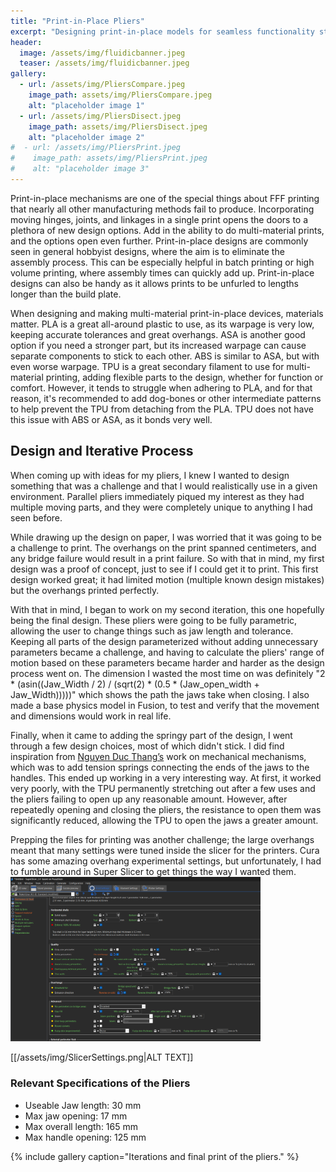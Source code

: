 ```yaml
---
title: "Print-in-Place Pliers"
excerpt: "Designing print-in-place models for seamless functionality straight from the printer bed."
header:
  image: /assets/img/fluidicbanner.jpeg
  teaser: /assets/img/fluidicbanner.jpeg
gallery:
  - url: /assets/img/PliersCompare.jpeg
    image_path: assets/img/PliersCompare.jpeg
    alt: "placeholder image 1"
  - url: /assets/img/PliersDisect.jpeg
    image_path: assets/img/PliersDisect.jpeg
    alt: "placeholder image 2"
#  - url: /assets/img/PliersPrint.jpeg
#    image_path: assets/img/PliersPrint.jpeg
#    alt: "placeholder image 3"
---
```

Print-in-place mechanisms are one of the special things about FFF printing that nearly all other manufacturing methods fail to produce. Incorporating moving hinges, joints, and linkages in a single print opens the doors to a plethora of new design options. Add in the ability to do multi-material prints, and the options open even further. Print-in-place designs are commonly seen in general hobbyist designs, where the aim is to eliminate the assembly process. This can be especially helpful in batch printing or high volume printing, where assembly times can quickly add up. Print-in-place designs can also be handy as it allows prints to be unfurled to lengths longer than the build plate.

When designing and making multi-material print-in-place devices, materials matter. PLA is a great all-around plastic to use, as its warpage is very low, keeping accurate tolerances and great overhangs. ASA is another good option if you need a stronger part, but its increased warpage can cause separate components to stick to each other. ABS is similar to ASA, but with even worse warpage. TPU is a great secondary filament to use for multi-material printing, adding flexible parts to the design, whether for function or comfort. However, it tends to struggle when adhering to PLA, and for that reason, it's recommended to add dog-bones or other intermediate patterns to help prevent the TPU from detaching from the PLA. TPU does not have this issue with ABS or ASA, as it bonds very well.

## Design and Iterative Process

When coming up with ideas for my pliers, I knew I wanted to design something that was a challenge and that I would realistically use in a given environment. Parallel pliers immediately piqued my interest as they had multiple moving parts, and they were completely unique to anything I had seen before.

While drawing up the design on paper, I was worried that it was going to be a challenge to print. The overhangs on the print spanned centimeters, and any bridge failure would result in a print failure. So with that in mind, my first design was a proof of concept, just to see if I could get it to print. This first design worked great; it had limited motion (multiple known design mistakes) but the overhangs printed perfectly.

With that in mind, I began to work on my second iteration, this one hopefully being the final design. These pliers were going to be fully parametric, allowing the user to change things such as jaw length and tolerance. Keeping all parts of the design parameterized without adding unnecessary parameters became a challenge, and having to calculate the pliers' range of motion based on these parameters became harder and harder as the design process went on. The dimension I wasted the most time on was definitely "2 * (asin((Jaw_Width / 2) / (sqrt(2) * (0.5 * (Jaw_open_width + Jaw_Width)))))" which shows the path the jaws take when closing. I also made a base physics model in Fusion, to test and verify that the movement and dimensions would work in real life.

Finally, when it came to adding the springy part of the design, I went through a few design choices, most of which didn't stick. I did find inspiration from [Nguyen Duc Thang’s](https://www.youtube.com/user/thang010146/about) work on mechanical mechanisms, which was to add tension springs connecting the ends of the jaws to the handles. This ended up working in a very interesting way. At first, it worked very poorly, with the TPU permanently stretching out after a few uses and the pliers failing to open up any reasonable amount. However, after repeatedly opening and closing the pliers, the resistance to open them was significantly reduced, allowing the TPU to open the jaws a greater amount.

Prepping the files for printing was another challenge; the large overhangs meant that many settings were tuned inside the slicer for the printers. Cura has some amazing overhang experimental settings, but unfortunately, I had to fumble around in Super Slicer to get things the way I wanted them.
<img src="https://github.com/1Mattchu/MatthewDeLuna.github.io/blob/main/assets/img/SlicerSettings.png?raw=true" alt="slicer settings" width="400">


[[/assets/img/SlicerSettings.png|ALT TEXT]]


### Relevant Specifications of the Pliers

- Useable Jaw length: 30 mm
- Max jaw opening: 17 mm
- Max overall length: 165 mm
- Max handle opening: 125 mm


{% include gallery caption="Iterations and final print of the pliers." %}
